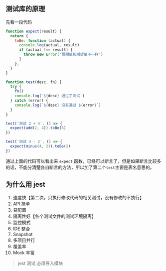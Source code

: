 ## 测试库的原理

先看一段代码

```js
function expect(result) {
  return {
    toBe: function (actual) {
      console.log(actual, result)
      if (actual !== result) {
        throw new Error('预期值和期望值不一样')
      }
    },
  }
}

function test(desc, fn) {
  try {
    fn()
    console.log(`${desc} 通过了测试`)
  } catch (error) {
    console.log(`${desc} 没有通过 ${error}`)
  }
}

test('测试 2 + 4', () => {
  expect(add(2, 4)).toBe(6)
})

test('测试 4 - 2', () => {
  expect(minus(4, 2)).toBe(2)
})
```

通过上面的代码可以看出来 `expect` 函数，已经可以断言了，但是如果断言比较多的话，不能分清楚各自断言的方法，所以加了第二个`test`主要是表名意思的。

## 为什么用 jest

1. 速度快【第二次，只执行修改代码的相关测试，没有修改的不执行】
2. API 简单
3. 易配置
4. 隔离性好【各个测试文件的测试环境隔离】
5. 监控模式
6. IDE 整合
7. Snapshot
8. 多项目并行
9. 覆盖率
10. Mock 丰富

> jest 测试 必须导入模块
